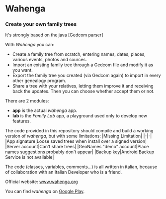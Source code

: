 # Wahenga
### Create your own family trees


It's strongly based on the java [Gedcom parser]

With _Wahenga_ you can:
- Create a family tree from scratch, entering names, dates, places, various events, photos and sources.
- Import an existing family tree through a Gedcom file and modify it as you want.
- Export the family tree you created (via Gedcom again) to import in every other genealogy program.
- Share a tree with your relatives, letting them improve it and receiving back the updates. Then you can choose whether accept them or not.

There are 2 modules:
- **app** is the actual _wahenga_ app.
- **lab** is the _Family Lab_ app, a playground used only to develop new features.

The code provided in this repository should compile and build a working version of _wahenga_, but with some limitations:
|Missing|Limitation|
|-|-|
|App signature|Loose saved trees when install over a signed version|
|Server account|Can't share trees|
|GeoNames "demo" account|Place names suggestions probably don't appear|
|Backup key|Android Backup Service is not available|

The code (classes, variables, comments...) is all written in italian, because of collaboration with an Italian Developer who is a friend.

Official website: www.wahenga.org

You can find _wahenga_ on [Google Play](https://play.google.com/store/apps/details?id=org.wahenga).

